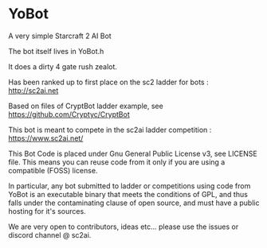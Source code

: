 # YoBot

A very simple Starcraft 2 AI Bot

The bot itself lives in YoBot.h

It does a dirty 4 gate rush zealot.

Has been ranked up to first place on the sc2 ladder for bots : http://sc2ai.net

Based on files of CryptBot ladder example, see https://github.com/Cryptyc/CryptBot

This bot is meant to compete in the sc2ai ladder competition : https://www.sc2ai.net/

This Bot Code is placed under Gnu General Public License v3, see LICENSE file.
This means you can reuse code from it only if you are using a compatible (FOSS) license.

In particular, any bot submitted to ladder or competitions using code from YoBot is an executable binary that meets the conditions of GPL, and thus falls under the contaminating clause of open source, and must have a public hosting for it's sources.

We are very open to contributors, ideas etc... please use the issues or discord channel @ sc2ai.
